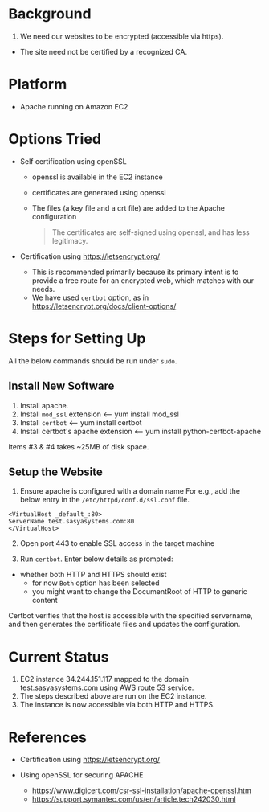 # Background
1. We need our websites to be encrypted (accessible via https).
  * The site need not be certified by a recognized CA.

# Platform

  * Apache running on Amazon EC2

# Options Tried
  
  * Self certification using openSSL
    - openssl is available in the EC2 instance
    - certificates are generated using openssl
    - The files (a key file and a crt file) are added to the Apache
      configuration

      > The certificates are self-signed using openssl, and has less legitimacy.

  * Certification using https://letsencrypt.org/
    - This is recommended primarily because its primary intent is to provide a
      free route for an encrypted web, which matches with our needs.
    - We have used `certbot` option, as in https://letsencrypt.org/docs/client-options/

# Steps for Setting Up

All the below commands should be run under `sudo`.

## Install New Software
1. Install apache.
2. Install `mod_ssl` extension <-- yum install mod_ssl
3. Install `certbot`  <-- yum install certbot
4. Install certbot's apache extension <-- yum install python-certbot-apache

Items #3 & #4 takes ~25MB of disk space.

## Setup the Website

1. Ensure apache is configured with a domain name
For e.g., add the below entry in the `/etc/httpd/conf.d/ssl.conf` file.

```
<VirtualHost _default_:80>
ServerName test.sasyasystems.com:80
</VirtualHost>
```

2. Open port 443 to enable SSL access in the target machine

3. Run `certbot`. Enter below details as prompted:
  * whether both HTTP and HTTPS should exist
    - for now `Both` option has been selected
    - you might want to change the DocumentRoot of HTTP to generic content

Certbot verifies that the host is accessible with the specified servername,
and then generates the certificate files and updates the configuration.

# Current Status
1. EC2 instance 34.244.151.117 mapped to the domain test.sasyasystems.com
using AWS route 53 service.
2. The steps described above are run on the EC2 instance.
3. The instance is now accessible via both HTTP and HTTPS.

# References

  * Certification using https://letsencrypt.org/

  * Using openSSL for securing APACHE
      - https://www.digicert.com/csr-ssl-installation/apache-openssl.htm
      - https://support.symantec.com/us/en/article.tech242030.html 

